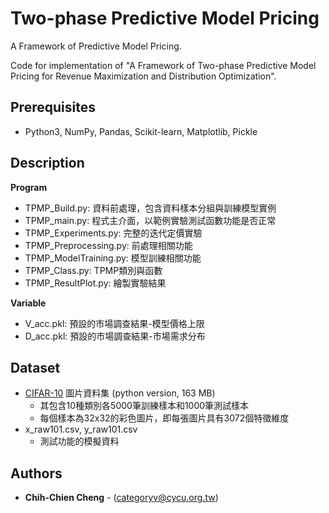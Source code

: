 # Two-phase Predictive Model Pricing
A Framework of Predictive Model Pricing.

Code for implementation of "A Framework of Two-phase Predictive Model Pricing for Revenue Maximization and Distribution Optimization".

## Prerequisites
- Python3, NumPy, Pandas, Scikit-learn, Matplotlib, Pickle

## Description
**Program**
- TPMP_Build.py: 資料前處理，包含資料樣本分組與訓練模型實例
- TPMP_main.py: 程式主介面，以範例實驗測試函數功能是否正常
- TPMP_Experiments.py: 完整的迭代定價實驗
- TPMP_Preprocessing.py: 前處理相關功能
- TPMP_ModelTraining.py: 模型訓練相關功能
- TPMP_Class.py: TPMP類別與函數
- TPMP_ResultPlot.py: 繪製實驗結果

**Variable**
- V_acc.pkl: 預設的市場調查結果-模型價格上限
- D_acc.pkl: 預設的市場調查結果-市場需求分布

## Dataset
- [CIFAR-10](https://www.cs.toronto.edu/~kriz/cifar.html) 圖片資料集 (python version, 163 MB)
  - 其包含10種類別各5000筆訓練樣本和1000筆測試樣本
  - 每個樣本為32x32的彩色圖片，即每張圖片具有3072個特徵維度
- x_raw101.csv, y_raw101.csv
  - 測試功能的模擬資料

## Authors
* **Chih-Chien Cheng** - (categoryv@cycu.org.tw)
